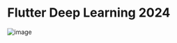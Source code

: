 # Flutter Deep Learning 2024

![image](https://github.com/companyakis/flutter-tensorflow/assets/77589867/991c760b-5761-4a8d-9635-4f178030f4f3)

